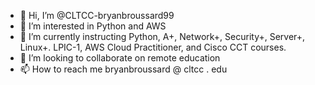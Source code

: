 <!---
CLTCC-bryanbroussard99/CLTCC-bryanbroussard99 is a ✨ special ✨ repository because its `README.md` (this file) appears on your GitHub profile.
You can click the Preview link to take a look at your changes.
--->
- 👋 Hi, I’m @CLTCC-bryanbroussard99
- 👀 I’m interested in Python and AWS
- 🌱 I’m currently instructing Python, A+, Network+, Security+, Server+, Linux+. LPIC-1, AWS Cloud Practitioner, and Cisco CCT courses.
- 💞️ I’m looking to collaborate on remote education
- 📫 How to reach me bryanbroussard @ cltcc . edu
